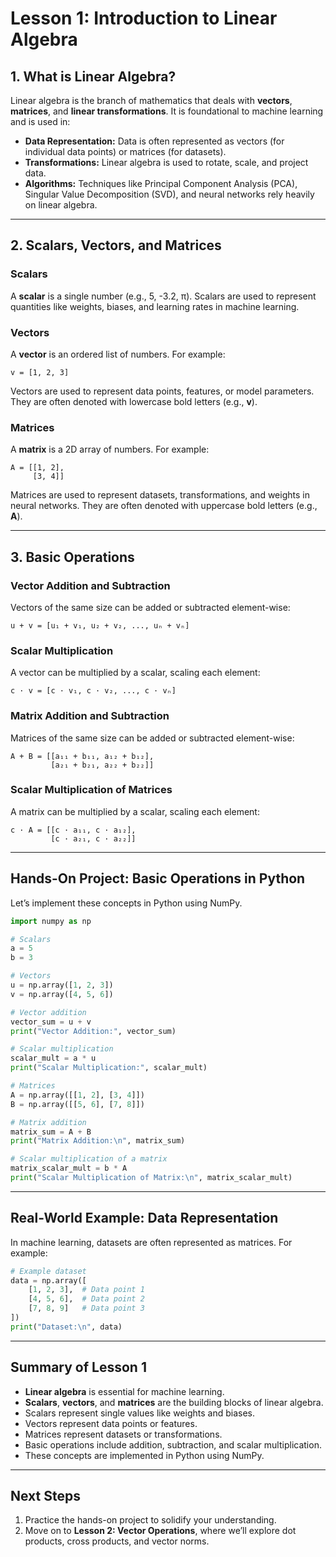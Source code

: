 # Lesson 1: Introduction to Linear Algebra

## 1. What is Linear Algebra?
Linear algebra is the branch of mathematics that deals with **vectors**, **matrices**, and **linear transformations**. It is foundational to machine learning and is used in:

- **Data Representation:** Data is often represented as vectors (for individual data points) or matrices (for datasets).
- **Transformations:** Linear algebra is used to rotate, scale, and project data.
- **Algorithms:** Techniques like Principal Component Analysis (PCA), Singular Value Decomposition (SVD), and neural networks rely heavily on linear algebra.

---

## 2. Scalars, Vectors, and Matrices

### Scalars
A **scalar** is a single number (e.g., 5, -3.2, π). Scalars are used to represent quantities like weights, biases, and learning rates in machine learning.

### Vectors
A **vector** is an ordered list of numbers. For example:

```
v = [1, 2, 3]
```

Vectors are used to represent data points, features, or model parameters. They are often denoted with lowercase bold letters (e.g., **v**).

### Matrices
A **matrix** is a 2D array of numbers. For example:

```
A = [[1, 2],
     [3, 4]]
```

Matrices are used to represent datasets, transformations, and weights in neural networks. They are often denoted with uppercase bold letters (e.g., **A**).

---

## 3. Basic Operations

### Vector Addition and Subtraction
Vectors of the same size can be added or subtracted element-wise:

```
u + v = [u₁ + v₁, u₂ + v₂, ..., uₙ + vₙ]
```

### Scalar Multiplication
A vector can be multiplied by a scalar, scaling each element:

```
c · v = [c · v₁, c · v₂, ..., c · vₙ]
```

### Matrix Addition and Subtraction
Matrices of the same size can be added or subtracted element-wise:

```
A + B = [[a₁₁ + b₁₁, a₁₂ + b₁₂],
         [a₂₁ + b₂₁, a₂₂ + b₂₂]]
```

### Scalar Multiplication of Matrices
A matrix can be multiplied by a scalar, scaling each element:

```
c · A = [[c · a₁₁, c · a₁₂],
         [c · a₂₁, c · a₂₂]]
```

---

## Hands-On Project: Basic Operations in Python

Let’s implement these concepts in Python using NumPy.

```python
import numpy as np

# Scalars
a = 5
b = 3

# Vectors
u = np.array([1, 2, 3])
v = np.array([4, 5, 6])

# Vector addition
vector_sum = u + v
print("Vector Addition:", vector_sum)

# Scalar multiplication
scalar_mult = a * u
print("Scalar Multiplication:", scalar_mult)

# Matrices
A = np.array([[1, 2], [3, 4]])
B = np.array([[5, 6], [7, 8]])

# Matrix addition
matrix_sum = A + B
print("Matrix Addition:\n", matrix_sum)

# Scalar multiplication of a matrix
matrix_scalar_mult = b * A
print("Scalar Multiplication of Matrix:\n", matrix_scalar_mult)
```

---

## Real-World Example: Data Representation

In machine learning, datasets are often represented as matrices. For example:

```python
# Example dataset
data = np.array([
    [1, 2, 3],  # Data point 1
    [4, 5, 6],  # Data point 2
    [7, 8, 9]   # Data point 3
])
print("Dataset:\n", data)
```

---

## Summary of Lesson 1
- **Linear algebra** is essential for machine learning.
- **Scalars**, **vectors**, and **matrices** are the building blocks of linear algebra.
- Scalars represent single values like weights and biases.
- Vectors represent data points or features.
- Matrices represent datasets or transformations.
- Basic operations include addition, subtraction, and scalar multiplication.
- These concepts are implemented in Python using NumPy.

---

## Next Steps
1. Practice the hands-on project to solidify your understanding.
2. Move on to **Lesson 2: Vector Operations**, where we’ll explore dot products, cross products, and vector norms.